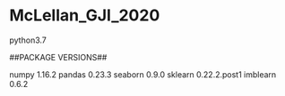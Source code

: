 # McLellan_GJI_2020

python3.7

##PACKAGE VERSIONS##

numpy 1.16.2
pandas 0.23.3
seaborn 0.9.0
sklearn 0.22.2.post1
imblearn 0.6.2

